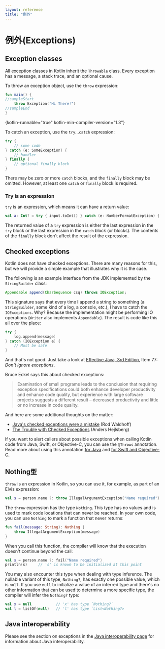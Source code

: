 ```yaml
---
layout: reference
title: "例外"
---
```

# 例外(Exceptions)

## Exception classes

All exception classes in Kotlin inherit the `Throwable` class.
Every exception has a message, a stack trace, and an optional cause.

To throw an exception object, use the `throw` expression:

```kotlin
fun main() {
//sampleStart
    throw Exception("Hi There!")
//sampleEnd
}
```
{kotlin-runnable="true" kotlin-min-compiler-version="1.3"}

To catch an exception, use the `try`...`catch` expression:

```kotlin
try {
    // some code
} catch (e: SomeException) {
    // handler
} finally {
    // optional finally block
}
```

There may be zero or more `catch` blocks, and the `finally` block may be omitted.
However, at least one `catch` or `finally` block is required.

### Try is an expression

`try` is an expression, which means it can have a return value:

```kotlin
val a: Int? = try { input.toInt() } catch (e: NumberFormatException) { null }
```

The returned value of a `try` expression is either the last expression in the `try` block or the
last expression in the `catch` block (or blocks).
The contents of the `finally` block don't affect the result of the expression.

## Checked exceptions

Kotlin does not have checked exceptions. There are many reasons for this, but we will provide a simple example that illustrates why it is the case.

The following is an example interface from the JDK implemented by the `StringBuilder` class:

``` java
Appendable append(CharSequence csq) throws IOException;
```

This signature says that every time I append a string to something (a `StringBuilder`, some kind of a log, a console, etc.),
I have to catch the `IOExceptions`. Why? Because the implementation might be performing IO operations (`Writer` also implements `Appendable`).
The result is code like this all over the place:

```kotlin
try {
    log.append(message)
} catch (IOException e) {
    // Must be safe
}
```

And that's not good. Just take a look at [Effective Java, 3rd Edition](https://www.oracle.com/technetwork/java/effectivejava-136174.html), Item 77: *Don't ignore exceptions*.

Bruce Eckel says this about checked exceptions:

> Examination of small programs leads to the conclusion that requiring exception specifications
>could both enhance developer productivity and enhance code quality, but experience with large software projects suggests
>a different result – decreased productivity and little or no increase in code quality.

And here are some additional thoughts on the matter:

* [Java's checked exceptions were a mistake](https://radio-weblogs.com/0122027/stories/2003/04/01/JavasCheckedExceptionsWereAMistake.html) (Rod Waldhoff)
* [The Trouble with Checked Exceptions](https://www.artima.com/intv/handcuffs.html) (Anders Hejlsberg)

If you want to alert callers about possible exceptions when calling Kotlin code from Java, Swift, or Objective-C,
you can use the `@Throws` annotation. Read more about using this annotation [for Java](java-to-kotlin-interop.md#checked-exceptions)
and [for Swift and Objective-C](native-objc-interop.md#errors-and-exceptions).

## Nothing型

`throw` is an expression in Kotlin, so you can use it, for example, as part of an Elvis expression:

```kotlin
val s = person.name ?: throw IllegalArgumentException("Name required")
```

The `throw` expression has the type `Nothing`.
This type has no values and is used to mark code locations that can never be reached.
In your own code, you can use `Nothing` to mark a function that never returns:

```kotlin
fun fail(message: String): Nothing {
    throw IllegalArgumentException(message)
}
```

When you call this function, the compiler will know that the execution doesn't continue beyond the call:

```kotlin
val s = person.name ?: fail("Name required")
println(s)     // 's' is known to be initialized at this point
```

You may also encounter this type when dealing with type inference. The nullable variant of this type,
`Nothing?`, has exactly one possible value, which is `null`. If you use `null` to initialize
a value of an inferred type and there's no other information that can be used to determine a more
specific type, the compiler will infer the `Nothing?` type:

```kotlin
val x = null           // 'x' has type `Nothing?`
val l = listOf(null)   // 'l' has type `List<Nothing?>
```

## Java interoperability

Please see the section on exceptions in the [Java interoperability page](java-interop.md) for information about Java interoperability.
